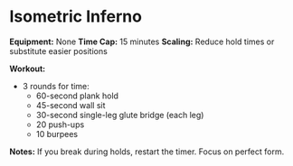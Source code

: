 # Isometric Inferno

**Equipment:** None
**Time Cap:** 15 minutes
**Scaling:** Reduce hold times or substitute easier positions

**Workout:**
- 3 rounds for time:
  - 60-second plank hold
  - 45-second wall sit
  - 30-second single-leg glute bridge (each leg)
  - 20 push-ups
  - 10 burpees

**Notes:**
If you break during holds, restart the timer. Focus on perfect form.
